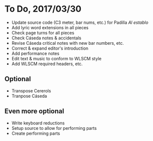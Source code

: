 # To Do, 2017/03/30

- Update source code (C3 meter, bar nums, etc.) for Padilla *Al establo*
- Add lyric word extensions in all pieces
- Check page turns for all pieces
- Check Cáseda notes & accidentals
- Revise Cáseda critical notes with new bar numbers, etc.
- Correct & expand editor's introduction
- Add performance notes
- Edit text & music to conform to WLSCM style
- Add WLSCM required headers, etc.

## Optional
- Transpose Cererols
- Tranpose Cáseda

## Even more optional
- Write keyboard reductions
- Setup source to allow for performing parts
- Create performing parts
